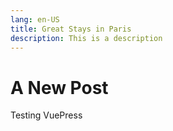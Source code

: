 ```yaml
---
lang: en-US
title: Great Stays in Paris
description: This is a description
---
```


# A New Post

Testing VuePress